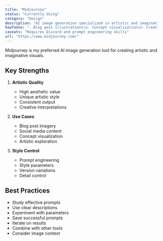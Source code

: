 ```yaml
---
title: "Midjourney"
status: "Currently Using"
category: "Design"
description: "AI image generation specialized in artistic and imaginative visuals"
howToUse: "- Blog post illustrations\n- Concept visualization\n- Creative exploration\n- Visual brainstorming"
caveats: "Requires Discord and prompt engineering skills"
url: "https://www.midjourney.com/"
---
```


Midjourney is my preferred AI image generation tool for creating artistic and imaginative visuals.

## Key Strengths

1. **Artistic Quality**
   - High aesthetic value
   - Unique artistic style
   - Consistent output
   - Creative interpretations

2. **Use Cases**
   - Blog post imagery
   - Social media content
   - Concept visualization
   - Artistic exploration

3. **Style Control**
   - Prompt engineering
   - Style parameters
   - Version variations
   - Detail control

## Best Practices

- Study effective prompts
- Use clear descriptions
- Experiment with parameters
- Save successful prompts
- Iterate on results
- Combine with other tools
- Consider image context 